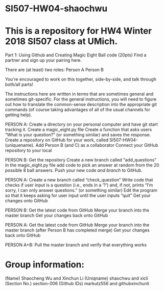 # SI507-HW04-shaochwu
# This is a repository for HW4 Winter 2018 SI507 class at UMich.
Part 1: Using Github and Creating Magic Eight Ball code (20pts)
Find a partner and sign up your pairing here.		

There are (at least) two roles:
Person A
Person B

You're encouraged to work on this together, side-by-side, and talk through both/all parts!

The instructions here are written in terms that are sometimes general and sometimes git-specific. For the general instructions, you will need to figure out how to translate the common-sense description into the appropriate git commands (of course taking advantages of all of the usual channels for getting help).

PERSON A:
Create a directory on your personal computer and have git start tracking it.
Create a magic_eight.py file 
Create a function that asks users “What is your question?” (or something similar) and saves the response.
Create a repository on GitHub for your work, called SI507-HW04-(uniquename).
Add Person B (and C) as a collaborator 
Connect your GitHub repository to your local 

PERSON B:
Get the repository
Create a new branch called “add_questions”
In the magic_eight.py file add code to pick an answer at random from the 20 possible 8 ball answers.
Push your new code *and branch* to GitHub. 

PERSON A:
Create a new branch called “check_question”
Write code that checks if user input is a question (i.e., ends in a ‘?’) and, if not, prints “I’m sorry, I can only answer questions.” (or something similar)
Edit the program so that it keeps asking for user input until the user inputs “quit”
Get your changes onto GitHub

PERSON B:
Get the latest code from GitHub
Merge your branch into the master branch
Get your changes back onto GitHub

PERSON A:
Get the latest code from GitHub
Merge your branch into the master branch (after Person B has completed merge)
Get your changes back onto GitHub

PERSON A+B:
Pull the master branch and verify that everything works


# Group information: 
(Name) Shaocheng Wu and Xinchun Li
(Uniqname) shaochwu and xicli
(Section No.) section-006
(Github IDs) markutz556 and githubxinchunli
